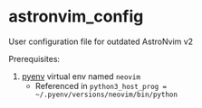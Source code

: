 # astronvim_config
User configuration file for outdated AstroNvim v2


Prerequisites:
1. [pyenv](https://github.com/pyenv/pyenv) virtual env named `neovim`
    - Referenced in `python3_host_prog = ~/.pyenv/versions/neovim/bin/python`

